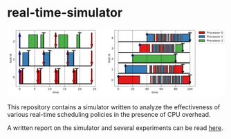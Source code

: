 # real-time-simulator

![example schedules](examples/readme_plots.png)

This repository contains a simulator written to analyze the effectiveness of
various real-time scheduling policies in the presence of CPU overhead.

A written report on the simulator and several experiments can be read
[here](report/Report.pdf). 